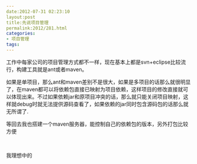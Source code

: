 ```yaml
---
date:2012-07-31 02:23:10
layout:post
title:先说项目管理
permalink:2012/281.html
categories:
- 项目管理
tags:
---
```



<p>
	工作中每家公司的项目管理方式都不一样，现在基本上都是svn+eclipse比较流行，构建工具就是ant或者maven。
</p>
<p>
	如果是单项目，那么ant和maven差别不是很大，如果是多项目的话那么就很明显了，在maven都可以将依赖包直接已映射为项目依赖，这样项目的修改直接就可以体现出来。不过如果依赖jar和原项目冲突的话，那么就只能关闭项目映射，这样就debug时就无法提供源码查看了，如果依赖的jar同时包含源码包的话那么就无所谓了.
</p>
<p>
	等回去我也搭建一个maven服务器，能控制自己的依赖包的版本，另外打包比较方便
</p>
<p>
	<br />
</p>
<p>
	我理想中的
</p>
